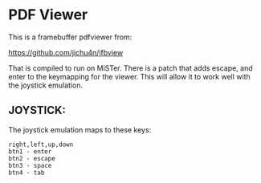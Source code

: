 
# PDF Viewer 

This is a framebuffer pdfviewer from:

https://github.com/jichu4n/jfbview

That is compiled to run on MiSTer. There is a patch that adds escape, and enter to the keymapping for the viewer. This will allow it to work well with the joystick emulation.


## JOYSTICK:

The joystick emulation maps to these keys:
```
right,left,up,down
btn1 - enter
btn2 - escape
btn3 - space
btn4 - tab
```



